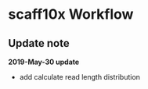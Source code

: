# scaff10x Workflow
## Update note

**2019-May-30 update**
- add calculate read length distribution
